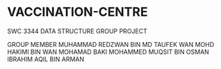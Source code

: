 # VACCINATION-CENTRE
SWC 3344 DATA STRUCTURE GROUP PROJECT

GROUP MEMBER
MUHAMMAD REDZWAN BIN MD TAUFEK
WAN MOHD HAKIMI BIN WAN MOHAMAD BAKI
MOHAMMED MUQSIT BIN OSMAN
IBRAHIM AQIL BIN ARMAN
